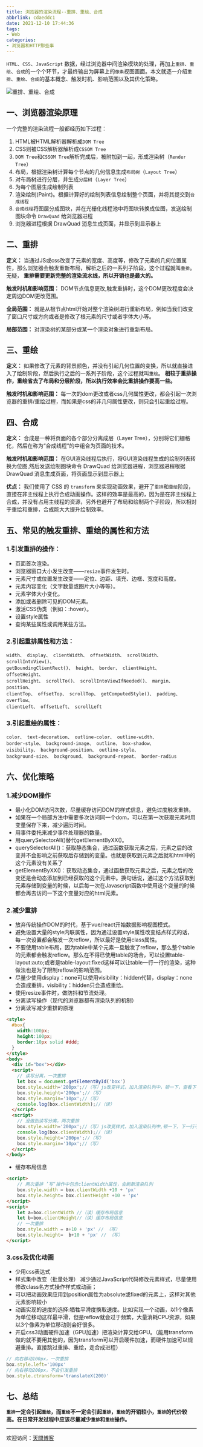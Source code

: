 ```yaml
---
title: 浏览器的渲染流程--重排、重绘、合成
abbrlink: cdaeddc1
date: 2021-12-10 17:44:36
tags:
- Web
categories:
- 浏览器和HTTP那些事
---
```


`HTML`、`CSS`、`JavaScript` 数据，经过浏览器中间渲染模块的处理，再加上`重排`、`重绘`、`合成`的一个个环节，才最终输出为屏幕上的`像素`视图画面。本文就逐一介绍`重排`、`重绘`、`合成`的基本概念、触发时机、影响范围以及其优化策略。

![重排、重绘、合成](https://tiven.cn/static/img/img-html-render-0UX9S7Md4GsqHE54Q6lp9.jpg)

[//]: # (<!-- more -->)

## 一、浏览器渲染原理

一个完整的渲染流程一般都经历如下过程：

1. HTML被HTML解析器解析成`DOM Tree`
1. CSS则被CSS解析器解析成`CSSOM Tree`
1. `DOM Tree`和`CSSOM Tree`解析完成后，被附加到一起，形成渲染树（`Render Tree`）
1. 布局，根据渲染树计算每个节点的几何信息生成`布局树`（`Layout Tree`）
1. 对布局树进行分层，并生成`分层树`（`Layer Tree`）
1. 为每个图层生成绘制列表
1. 渲染绘制(Paint)。根据计算好的绘制列表信息绘制整个页面，并将其提交到`合成线程`
1. `合成线程`将图层分成图块，并在光栅化线程池中将图块转换成位图，发送绘制图块命令 `DrawQuad` 给浏览器进程
1. 浏览器进程根据 DrawQuad 消息生成页面，并显示到显示器上

## 二、重排

**定义：** 当通过JS或css改变了元素的宽度、高度等，修改了元素的几何位置属性，那么浏览器会触发重新布局，解析之后的一系列子阶段，这个过程就叫`重排`。无疑， **重排需要更新完整的渲染流水线，所以开销也是最大的。**

**触发时机和影响范围：** DOM节点信息更改,触发重排时，这个DOM更改程度会决定周边DOM更改范围。

**全局范围：** 就是从根节点html开始对整个渲染树进行重新布局，例如当我们改变了窗口尺寸或方向或者是修改了根元素的尺寸或者字体大小等。

**局部范围：** 对渲染树的某部分或某一个渲染对象进行重新布局。

## 三、重绘

**定义：** 如果修改了元素的背景颜色，并没有引起几何位置的变换，所以就直接进入了绘制阶段，然后执行之后的一系列子阶段，这个过程就叫`重绘`。 **相较于重排操作，重绘省去了布局和分层阶段，所以执行效率会比重排操作要高一些。**

**触发时机和影响范围：** 每一次的dom更改或者css几何属性更改，都会引起一次浏览器的重排/重绘过程，而如果是css的非几何属性更改，则只会引起重绘过程。

## 四、合成

**定义：** 合成是一种将页面的各个部分分离成层（Layer Tree），分别将它们栅格化，然后在称为“合成线程”的中组合为页面的技术。

**触发时机和影响范围：** 在GUI渲染线程后执行，将GUI渲染线程生成的绘制列表转换为位图,然后发送绘制图块命令 DrawQuad 给浏览器进程，浏览器进程根据 DrawQuad 消息生成页面，将页面显示到显示器上

**优点：** 我们使用了 CSS 的 `transform` 来实现动画效果，避开了`重排`和`重绘`阶段，直接在非主线程上执行合成动画操作。这样的效率是最高的，因为是在非主线程上合成，并没有占用主线程的资源，另外也避开了布局和绘制两个子阶段，所以相对于重绘和重排，合成能大大提升绘制效率。

## 五、常见的触发重排、重绘的属性和方法

### 1.引发重排的操作：

- 页面首次渲染。
- 浏览器窗口大小发生改变——`resize`事件发生时。
- 元素尺寸或位置发生改变——定位、边距、填充、边框、宽度和高度。
- 元素内容变化（文字数量或图片大小等等）。
- 元素字体大小变化。
- 添加或者删除可见的DOM元素。
- 激活CSS伪类（例如：:hover）。
- 设置style属性
- 查询某些属性或调用某些方法。

### 2.引起重排属性和方法：

    width、 display、 clientWidth、 offsetWidth、 scrollWidth、 scrollIntoView()、 
    getBoundingClientRect()、 height、 border、 clientHeight、 offsetHeight、 
    scrollHeight、 scrollTo()、 scrollIntoViewIfNeeded()、 margin、 position、 
    clientTop、 offsetTop、 scrollTop、 getComputedStyle()、 padding、 overflow、 
    clientLeft、 offsetLeft、 scrollLeft

### 3.引起重绘的属性：

    color、 text-decoration、 outline-color、 outline-width、 
    border-style、 background-image、 outline、 box-shadow、 
    visibility、 background-position、 outline-style、 
    background-size、 background、 background-repeat、 border-radius

## 六、优化策略

### 1.减少DOM操作

- 最小化DOM访问次数，尽量缓存访问DOM的样式信息，避免过度触发重排。
- 如果在一个局部方法中需要多次访问同一个dom，可以在第一次获取元素时用变量保存下来，减少遍历时间。
- 用事件委托来减少事件处理器的数量。
- 用querySelectorAll()替代getElementByXX()。
- querySelectorAll()：获取静态集合，通过函数获取元素之后，元素之后的改变并不会影响之前获取后存储到的变量。也就是获取到元素之后就和html中的这个元素没有关系了
- getElementByXX()：获取动态集合，通过函数获取元素之后，元素之后的改变还是会动态添加到已经获取的这个元素中。换句话说，通过这个方法获取到元素存储到变量的时候，以后每一次在Javascript函数中使用这个变量的时候都会再去访问一下这个变量对应的html元素。

### 2.减少重排

- 放弃传统操作DOM的时代，基于vue/react开始数据影响视图模式。
- 避免设置大量的style内联属性，因为通过设置style属性改变结点样式的话，每一次设置都会触发一次reflow，所以最好是使用class属性。
- 不要使用table布局，因为table中某个元素一旦触发了reflow，那么整个table的元素都会触发reflow。那么在不得已使用table的场合，可以设置table-layout:auto;或者是table-layout:fixed这样可以让table一行一行的渲染，这种做法也是为了限制reflow的影响范围。
- 尽量少使用display：none可以使用visibility：hidden代替，display：none会造成重排，visibility：hidden只会造成重绘。
- 使用resize事件时，做防抖和节流处理。
- 分离读写操作（现代的浏览器都有渲染队列的机制）
- 分离读写减少重排的原理
  
```html
<style>
  #box{
    width:100px;
    height:100px;
    border:10px solid #ddd;
  }
</style>
<body>
  <div id="box"></div>
  <script>
    // 读写分离，一次重排
    let box = document.getElementById('box')
    box.style.width='200px';//（写）js改变样式，加入渲染队列中，顿一下，查看下一行是否还是修改样式，如果是则再加入到渲染队列，一直到下一行代码不是修改样式为止
    box.style.height='200px';//（写）
    box.style.margin='10px';//（写）
    console.log(box.clientWidth);//（读）
  </script>
  <script>
    // 没做到读写分离，两次重排
    box.style.width='200px';//（写）js改变样式，加入渲染队列中,顿一下，下一行不是修改样式的代码，浏览器就会直接渲染一次(重排)
    console.log(box.clientWidth);//（读）
    box.style.height='200px';//（写）
    box.style.margin='10px';//（写）
  </script>
</body>
```

- 缓存布局信息

```html
<script>
    // 两次重排 ’写‘操作中包含clientWidth属性，会刷新渲染队列
    box.style.width = box.clientWidth +10 + 'px'
    box.style.height= box.clientHeight +10 + 'px'
</script>
<script>
    let a=box.clientWidth //（读）缓存布局信息
    let b=box.clientHeight//（读）缓存布局信息
    // 一次重排 
    box.style.width = a+10 + 'px' // （写）
    box.style.height=  b+10 + 'px' // （写）
</script>
```

### 3.css及优化动画

- 少用css表达式
- 样式集中改变（批量处理） 减少通过JavaScript代码修改元素样式，尽量使用修改class名方式操作样式或动画；
- 可以把动画效果应用到position属性为absolute或fixed的元素上，这样对其他元素影响较小
- 动画实现的速度的选择:牺牲平滑度换取速度。比如实现一个动画，以1个像素为单位移动这样最平滑，但是reflow就会过于频繁，大量消耗CPU资源，如果以3个像素为单位移动则会好很多。
- 开启css3动画硬件加速（GPU加速）把渲染计算交给GPU。（能用transform做的就不要用其他的，因为transform可以开启硬件加速，而硬件加速可以规避重排。直接跳过重排、重绘，走合成进程）

```js
// 向右移动100px，一次重排
box.style.left='100px'
// 向右移动200px，不会引发重排
box.style.ctransform='translateX(200)' 
```

## 七、总结

**`重排`一定会引起`重绘`，而`重绘`不一定会引起`重排`，`重绘`的开销较小，`重排`的代价较高。在日常开发过程中应该尽量减少`重排`和`重绘`操作。**

---

欢迎访问：[天問博客](https://tiven.cn/p/cdaeddc1/ "天問博客")
